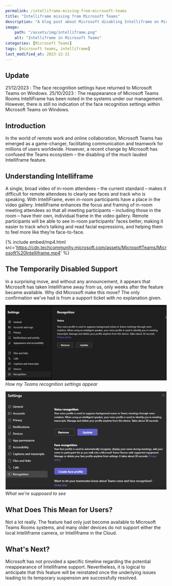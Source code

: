 ```yaml
---
permalink: /intelliframe-missing-from-microsoft-teams
title: "Intelliframe missing from Microsoft Teams"
description: "A blog post about Microsoft disabling Intelliframe on Microsoft Teams Rooms"
image:
    path: "/assets/img/intelliframe.png"
    alt: "Intelliframe in Microsoft Teams"
categories: [Microsoft Teams]
tags: [microsoft teams, intelliframe]
last_modified_at: 2023-12-21
---
```


## Update
21/12/2023
: The face recognition settings have returned to Microsoft Teams on Windows.
25/10/2023
: The reappearance of Microsoft Teams Rooms IntelliFrame has been noted in the systems under our management. However, there is still no indication of the face recognition settings within Microsoft Teams on Windows.

## Introduction

In the world of remote work and online collaboration, Microsoft Teams has emerged as a game-changer, facilitating communication and teamwork for millions of users worldwide. However, a recent change by Microsoft has confused the Teams ecosystem – the disabling of the much lauded Intelliframe feature.

## Understanding Intelliframe

A single, broad video of in-room attendees – the current standard – makes it difficult for remote attendees to clearly see faces and track who is speaking. With IntelliFrame, even in-room participants have a place in the video gallery. IntelliFrame enhances the focus and framing of in-room meeting attendees so that all meeting participants – including those in the room – have their own, individual frame in the video gallery. Remote participants will be able to see in-room participants’ faces better, making it easier to track who’s talking and read facial expressions, and helping them to feel more like they’re face-to-face.

{% include embed/mp4.html src='https://cdn.techcommunity.microsoft.com/assets/MicrosoftTeams/Microsoft%20Intelliframe.mp4' %}

## The Temporarily Disabled Support

In a surprising move, and without any announcement, it appears that Microsoft has taken Intelliframe away from us, only weeks after the feature became available. Why did Microsoft make this move? The only confirmation we've had is from a support ticket with no explanation given.

![Video recognition missing](/assets/img/teams-recognition.jpg)
_How my Teams recognition settings appear_

![Video recognition missing](/assets/img/teams-recognition-2.jpg)
_What we're supposed to see_

## What Does This Mean for Users?

Not a lot really. The feature had only just become available to Microsoft Teams Rooms systems, and many older devices do not support either the local Intelliframe camera, or Intelliframe in the Cloud.

## What's Next?

Microsoft has not provided a specific timeline regarding the potential rreappearance of Intelliframe support. Nevertheless, it is logical to anticipate that this feature will be reinstated once the underlying issues leading to its temporary suspension are successfully resolved.